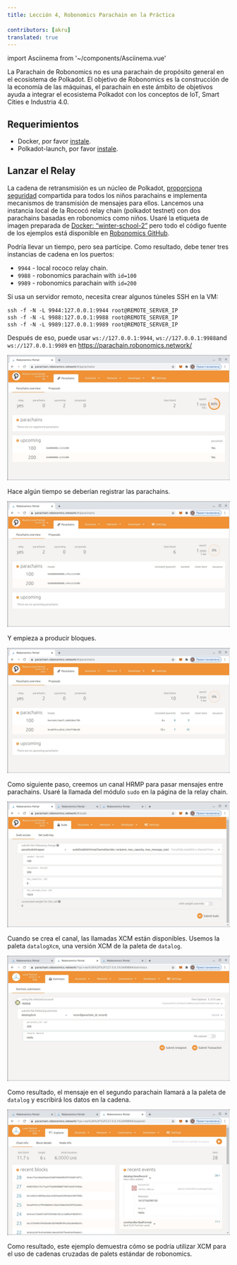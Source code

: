 ```yaml
---
title: Lección 4, Robonomics Parachain en la Práctica 
 
contributors: [akru]
translated: true
---
```

import Asciinema from '~/components/Asciinema.vue'

La Parachain de Robonomics no es una parachain de propósito general en el ecosistema de Polkadot. El objetivo de Robonomics es la construcción de la economía de las máquinas, el parachain en este ámbito de objetivos ayuda a integrar el ecosistema Polkadot con los conceptos de IoT, Smart Cities e Industria 4.0.

## Requerimientos

* Docker, por favor [instale](https://docs.docker.com/engine/install/).
* Polkadot-launch, por favor [instale](https://github.com/paritytech/polkadot-launch#install).

## Lanzar el Relay

La cadena de retransmisión es un núcleo de Polkadot, [proporciona seguridad](https://wiki.polkadot.network/docs/en/learn-security) compartida para todos los niños parachains e implementa mecanismos de transmisión de mensajes para ellos. Lancemos una instancia local de la Rococó relay chain (polkadot testnet) con dos parachains basadas en robonomics como niños. Usaré la etiqueta de imagen preparada de [Docker: “winter-school-2”](https://hub.docker.com/layers/robonomics/robonomics/winter-school-2/images/sha256-92f4795262f3ded3e6a153999d2777c4009106a7d37fd29969ebf1c3a262dc85?context=explore) pero todo el código fuente de los ejemplos está disponible en [Robonomics GitHub](https://github.com/airalab/robonomics/tree/master/scripts/polkadot-launch).

<Asciinema vid="419Jrg22ziFfMFPZlh2WtiLvg"/>

Podría llevar un tiempo, pero sea partícipe. Como resultado, debe tener tres instancias de cadena en los puertos:

* `9944` - local rococo relay chain.
* `9988` - robonomics parachain with `id=100`
* `9989` - robonomics parachain with `id=200`

Si usa un servidor remoto, necesita crear algunos túneles SSH en la VM:
```
ssh -f -N -L 9944:127.0.0.1:9944 root@REMOTE_SERVER_IP
ssh -f -N -L 9988:127.0.0.1:9988 root@REMOTE_SERVER_IP
ssh -f -N -L 9989:127.0.0.1:9989 root@REMOTE_SERVER_IP
```
Después de eso, puede usar `ws://127.0.0.1:9944`, `ws://127.0.0.1:9988`and `ws://127.0.0.1:9989` en https://parachain.robonomics.network/

![relay](../images/ws_lesson4/upcoming.jpg)

Hace algún tiempo se deberían registrar las parachains.

![relay2](../images/ws_lesson4/parachains.jpg)

Y empieza a producir bloques.

![relay3](../images/ws_lesson4/parachains2.jpg)

Como siguiente paso, creemos un canal HRMP para pasar mensajes entre parachains. Usaré la llamada del módulo `sudo` en la página de la relay chain.

![hrmp](../images/ws_lesson4/hrmp.jpg)

Cuando se crea el canal, las llamadas XCM están disponibles. Usemos la paleta `datalogXcm`, una versión XCM de la paleta de `datalog`.

![datalogXcmSend](../images/ws_lesson4/datalogXcmSend.jpg)

Como resultado, el mensaje en el segundo parachain llamará a la paleta de `datalog` y escribirá los datos en la cadena.

![datalogXcmRecv](../images/ws_lesson4/datalogXcmRecv.jpg)

Como resultado, este ejemplo demuestra cómo se podría utilizar XCM para el uso de cadenas cruzadas de palets estándar de robonomics.
